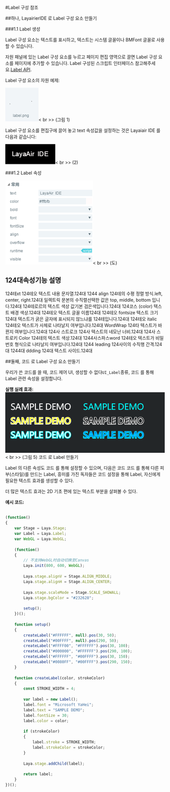 #Label 구성 참조



##하나, LayairierIDE 로 Label 구성 요소 만들기

###1.1 Label 생성

Label 구성 요소는 텍스트를 표시하고, 텍스트는 시스템 글꼴이나 BMFont 글꼴로 사용할 수 있습니다.

자원 패널에 있는 Label 구성 요소를 누르고 페이지 편집 영역으로 끌면 Label 구성 요소를 페이지에 추가할 수 있습니다.
Label 구성된 스크립트 인터페이스 참고해주세요.[Label API](http://layaair.ldc.layabox.com/api/index.html?category=Core&class=laya.ui.Label).

Label 구성 요소의 자원 예제:

​![图片0.png](img/1.png)< br >>
(그림 1)

Label 구성 요소를 편집구에 끌어 놓고 text 속성값을 설정하는 것은 Layaiair IDE 를 다음과 같습니다:

​![图片0.png](img/2.png)< br >>
(2)



 

 



###1.2 Label 속성

​![图片0.png](img/3.png)< br >>
(도)

124대**속성**기능 설명
----------------------------------------------------------------------------------------------------------------------------------------------------------------------------------------------------------------------
124테xt  124테오 텍스트 내용 문자열.124대
1244 align  124테의 수평 정렬 방식.left, center, right.124대
일렉트릭 문본의 수직렬선택한 값은 top, middle, bottom 입니다.124대
124테로르의 텍스트 색상 값기본 검은색입니다.124대
124코스 (color) 텍스트 배경 색상.124대
124테오  텍스트 글꼴 이름124대
124테오  fontsize 텍스트 크기124대
텍스트가 굵은 글자에 표시되지 않느냐를 124테입니다.124대
124테오 italic 124테오 텍스트가 사체로 나타날지 여부입니다.124대
WordWrap 124타 텍스트가 바뀐지 여부입니다.124대
124사 스트로크 124사 텍스트의 네모난 너비.124대
124사 스트로키 Color 124테의 텍스트 색상.124대
1244사스파스word 124테오 텍스트가 비밀번호 형식으로 나타날지 여부입니다.124대
1244 leading  124사이의 수직행 간격.124대
1244대 ddding 124대 텍스트 사이드.124대



 



##둘째, 코드 로 Label 구성 요소 만들기

우리가 쓴 코드를 쓸 때, 코드 제어 UI, 생성할 수 없다`UI_Label`종류, 코드 를 통해 Label 관련 속성을 설정합니다.

**실행 실례 효과:**
​![5](img/4.png)< br >>
(그림 5) 코드 로 Label 만들기

Label 의 다른 속성도 코드 를 통해 설정할 수 있으며, 다음은 코드 코드 를 통해 다른 피부(스타일)를 만드는 Label, 흥미를 가진 독자들은 코드 설정을 통해 Label, 자신에게 필요한 텍스트 효과를 생성할 수 있다.

더 많은 텍스트 효과는 2D 기초 편에 있는 텍스트 부분을 살펴볼 수 있다.

**예시 코드:**


```javascript

(function()
{
	var Stage = Laya.Stage;
	var Label = Laya.Label;
	var WebGL = Laya.WebGL;

	(function()
	{
		// 不支持WebGL时自动切换至Canvas
		Laya.init(800, 600, WebGL);

		Laya.stage.alignV = Stage.ALIGN_MIDDLE;
		Laya.stage.alignH = Stage.ALIGN_CENTER;

		Laya.stage.scaleMode = Stage.SCALE_SHOWALL;
		Laya.stage.bgColor = "#232628";

		setup();
	})();

	function setup()
	{
		createLabel("#FFFFFF", null).pos(30, 50);
		createLabel("#00FFFF", null).pos(290, 50);
		createLabel("#FFFF00", "#FFFFFF").pos(30, 100);
		createLabel("#000000", "#FFFFFF").pos(290, 100);
		createLabel("#FFFFFF", "#00FFFF").pos(30, 150);
		createLabel("#0080FF", "#00FFFF").pos(290, 150);
	}

	function createLabel(color, strokeColor)
	{
		const STROKE_WIDTH = 4;

		var label = new Label();
		label.font = "Microsoft YaHei";
		label.text = "SAMPLE DEMO";
		label.fontSize = 30;
		label.color = color;

		if (strokeColor)
		{
			label.stroke = STROKE_WIDTH;
			label.strokeColor = strokeColor;
		}

		Laya.stage.addChild(label);

		return label;
	}
})();
```








 	